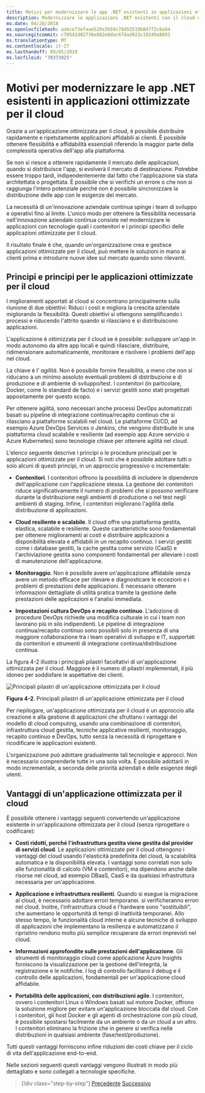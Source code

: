 ```yaml
---
title: Motivi per modernizzare le app .NET esistenti in applicazioni ottimizzate per il cloud
description: Modernizzare le applicazioni .NET esistenti con il cloud di Azure e i contenitori di Windows | Motivi per modernizzare le app .NET esistenti in applicazioni ottimizzate per il cloud
ms.date: 04/28/2018
ms.openlocfilehash: aabce73efaae520a3b59c70d53519b847f2c6a94
ms.sourcegitcommit: c70542d02736e082e8dac67dad922c19249a8893
ms.translationtype: MT
ms.contentlocale: it-IT
ms.lasthandoff: 09/05/2019
ms.locfileid: "70373925"
---
```

# <a name="reasons-to-modernize-existing-net-apps-to-cloud-optimized-applications"></a>Motivi per modernizzare le app .NET esistenti in applicazioni ottimizzate per il cloud

Grazie a un'applicazione ottimizzata per il cloud, è possibile distribuire rapidamente e ripetutamente applicazioni affidabili ai clienti. È possibile ottenere flessibilità e affidabilità essenziali riferendo la maggior parte della complessità operativa dell'app alla piattaforma.

Se non si riesce a ottenere rapidamente il mercato delle applicazioni, quando si distribuisce l'app, si evolverà il mercato di destinazione. Potrebbe essere troppo tardi, indipendentemente dal fatto che l'applicazione sia stata architettata o progettata. È possibile che si verifichi un errore o che non si raggiunga l'intero potenziale perché non è possibile sincronizzare la distribuzione delle app con le esigenze del mercato.

La necessità di un'innovazione aziendale continua spinge i team di sviluppo e operativi fino al limite. L'unico modo per ottenere la flessibilità necessaria nell'innovazione aziendale continua consiste nel modernizzare le applicazioni con tecnologie quali i contenitori e i principi specifici delle applicazioni ottimizzate per il cloud.

Il risultato finale è che, quando un'organizzazione crea e gestisce applicazioni ottimizzate per il cloud, può mettere le soluzioni in mano ai clienti prima e introdurre nuove idee sul mercato quando sono rilevanti.

## <a name="cloud-optimized-application-principles-and-tenets"></a>Principi e principi per le applicazioni ottimizzate per il cloud 

I miglioramenti apportati al cloud si concentrano principalmente sulla riunione di due obiettivi: Riduci i costi e migliora la crescita aziendale migliorando la flessibilità. Questi obiettivi si ottengono semplificando i processi e riducendo l'attrito quando si rilasciano e si distribuiscono applicazioni.

L'applicazione è ottimizzata per il cloud se è possibile: sviluppare un'app in modo autonomo da altre app locali e quindi rilasciare, distribuire, ridimensionare automaticamente, monitorare e risolvere i problemi dell'app nel cloud.

La chiave è l' *agilità*. Non è possibile fornire flessibilità, a meno che non si riducano a un minimo assoluto eventuali problemi di distribuzione e di produzione e di ambiente di sviluppo/test. I contenitori (in particolare, Docker, come lo standard de facto) e i servizi gestiti sono stati progettati appositamente per questo scopo.

Per ottenere agilità, sono necessari anche processi DevOps automatizzati basati su pipeline di integrazione continua/recapito continuo che si rilasciano a piattaforme scalabili nel cloud. Le piattaforme CI/CD, ad esempio Azure DevOps Services o Jenkins, che vengono distribuite in una piattaforma cloud scalabile e resiliente (ad esempio app Azure servizio o Azure Kubernetes) sono tecnologie chiave per ottenere agilità nel cloud.

L'elenco seguente descrive i principi o le procedure principali per le applicazioni ottimizzate per il cloud. Si noti che è possibile adottare tutti o solo alcuni di questi principi, in un approccio progressivo o incrementale:

- **Contenitori**. I contenitori offrono la possibilità di includere le dipendenze dell'applicazione con l'applicazione stessa. La gestione dei contenitori riduce significativamente il numero di problemi che si possono verificare durante la distribuzione negli ambienti di produzione o nel test negli ambienti di staging. Infine, i contenitori migliorano l'agilità della distribuzione di applicazioni.

- **Cloud resiliente e scalabile**. Il cloud offre una piattaforma gestita, elastica, scalabile e resiliente. Queste caratteristiche sono fondamentali per ottenere miglioramenti ai costi e distribuire applicazioni a disponibilità elevata e affidabili in un recapito continuo. I servizi gestiti come i database gestiti, la cache gestita come servizio (CaaS) e l'archiviazione gestita sono componenti fondamentali per alleviare i costi di manutenzione dell'applicazione.

- **Monitoraggio**. Non è possibile avere un'applicazione affidabile senza avere un metodo efficace per rilevare e diagnosticare le eccezioni e i problemi di prestazioni delle applicazioni. È necessario ottenere informazioni dettagliate di utilità pratica tramite la gestione delle prestazioni delle applicazioni e l'analisi immediata.

- **Impostazioni cultura DevOps e recapito continuo**. L'adozione di procedure DevOps richiede una modifica culturale in cui i team non lavorano più in silo indipendenti. Le pipeline di integrazione continua/recapito continuo sono possibili solo in presenza di una maggiore collaborazione tra i team operativi di sviluppo e IT, supportati da contenitori e strumenti di integrazione continua/distribuzione continua.

La figura 4-2 illustra i principali pilastri facoltativi di un'applicazione ottimizzata per il cloud. Maggiore è il numero di pilastri implementati, il più idoneo per soddisfare le aspettative dei clienti.

![Principali pilastri di un'applicazione ottimizzata per il cloud](./media/image2.png)

**Figura 4-2**. Principali pilastri di un'applicazione ottimizzata per il cloud

Per riepilogare, un'applicazione ottimizzata per il cloud è un approccio alla creazione e alla gestione di applicazioni che sfruttano i vantaggi del modello di cloud computing, usando una combinazione di contenitori, infrastruttura cloud gestita, tecniche applicative resilienti, monitoraggio, recapito continuo e DevOps, tutto senza la necessità di riprogettare e ricodificare le applicazioni esistenti.

L'organizzazione può adottare gradualmente tali tecnologie e approcci. Non è necessario comprenderle tutte in una sola volta. È possibile adottarli in modo incrementale, a seconda delle priorità aziendali e delle esigenze degli utenti.

## <a name="benefits-of-a-cloud-optimized-application"></a>Vantaggi di un'applicazione ottimizzata per il cloud

È possibile ottenere i vantaggi seguenti convertendo un'applicazione esistente in un'applicazione ottimizzata per il cloud (senza riprogettare o codificare):

- **Costi ridotti, perché l'infrastruttura gestita viene gestita dal provider di servizi cloud**. Le applicazioni ottimizzate per il cloud ottengono i vantaggi del cloud usando l'elasticità predefinita del cloud, la scalabilità automatica e la disponibilità elevata. I vantaggi sono correlati non solo alle funzionalità di calcolo (VM e contenitori), ma dipendono anche dalle risorse nel cloud, ad esempio DBaaS, CaaS e da qualsiasi infrastruttura necessaria per un'applicazione.

- **Applicazione e infrastruttura resilienti**. Quando si esegue la migrazione al cloud, è necessario adottare errori temporanei. si verificheranno errori nel cloud. Inoltre, l'infrastruttura cloud e l'hardware sono "sostituibili", che aumentano le opportunità di tempi di inattività temporanei. Allo stesso tempo, le funzionalità cloud interne e alcune tecniche di sviluppo di applicazioni che implementano la resilienza e automatizzano il ripristino rendono molto più semplice recuperare da errori imprevisti nel cloud.

- **Informazioni approfondite sulle prestazioni dell'applicazione**. Gli strumenti di monitoraggio cloud come applicazione Azure Insights forniscono la visualizzazione per la gestione dell'integrità, la registrazione e le notifiche. I log di controllo facilitano il debug e il controllo delle applicazioni, fondamentali per un'applicazione cloud affidabile.

- **Portabilità delle applicazioni, con distribuzioni agile**. I contenitori, ovvero i contenitori Linux o Windows basati sul motore Docker, offrono la soluzione migliore per evitare un'applicazione bloccata dal cloud. Con i contenitori, gli host Docker e gli agenti di orchestrazione con più cloud, è possibile spostarsi facilmente da un ambiente o da un cloud a un altro. I contenitori eliminano la frizione che in genere si verifica nelle distribuzioni in qualsiasi ambiente (fase/test/produzione).

Tutti questi vantaggi forniscono infine riduzioni dei costi chiave per il ciclo di vita dell'applicazione end-to-end.

Nelle sezioni seguenti questi vantaggi vengono illustrati in modo più dettagliato e sono collegati a tecnologie specifiche.

>[!div class="step-by-step"]
>[Precedente](index.md)
>[Successivo](microsoft-technologies-in-cloud-optimized-applications.md)
